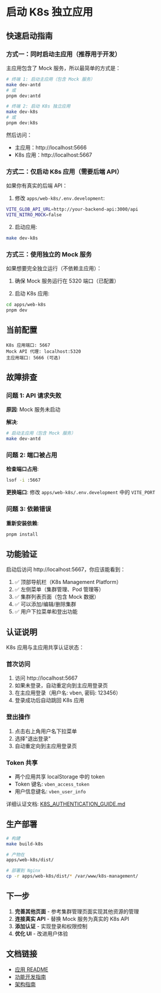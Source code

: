 # 启动 K8s 独立应用

## 快速启动指南

### 方式一：同时启动主应用（推荐用于开发）

主应用包含了 Mock 服务，所以最简单的方式是：

```bash
# 终端 1: 启动主应用（包含 Mock 服务）
make dev-antd
# 或
pnpm dev:antd

# 终端 2: 启动 K8s 独立应用
make dev-k8s
# 或
pnpm dev:k8s
```

然后访问：
- 主应用：http://localhost:5666
- K8s 应用：http://localhost:5667

### 方式二：仅启动 K8s 应用（需要后端 API）

如果你有真实的后端 API：

1. 修改 `apps/web-k8s/.env.development`:
```bash
VITE_GLOB_API_URL=http://your-backend-api:3000/api
VITE_NITRO_MOCK=false
```

2. 启动应用:
```bash
make dev-k8s
```

### 方式三：使用独立的 Mock 服务

如果想要完全独立运行（不依赖主应用）：

1. 确保 Mock 服务运行在 5320 端口（已配置）

2. 启动 K8s 应用:
```bash
cd apps/web-k8s
pnpm dev
```

## 当前配置

```
K8s 应用端口: 5667
Mock API 代理: localhost:5320
主应用端口: 5666 (可选)
```

## 故障排查

### 问题 1: API 请求失败

**原因**: Mock 服务未启动

**解决**:
```bash
# 启动主应用（包含 Mock 服务）
make dev-antd
```

### 问题 2: 端口被占用

**检查端口占用**:
```bash
lsof -i :5667
```

**更换端口**:
修改 `apps/web-k8s/.env.development` 中的 `VITE_PORT`

### 问题 3: 依赖错误

**重新安装依赖**:
```bash
pnpm install
```

## 功能验证

启动后访问 http://localhost:5667，你应该能看到：

1. ✅ 顶部导航栏（K8s Management Platform）
2. ✅ 左侧菜单（集群管理、Pod 管理等）
3. ✅ 集群列表页面（包含 Mock 数据）
4. ✅ 可以添加/编辑/删除集群
5. ✅ 用户下拉菜单和登出功能

## 认证说明

K8s 应用与主应用共享认证状态：

### 首次访问

1. 访问 http://localhost:5667
2. 如果未登录，自动重定向到主应用登录页
3. 在主应用登录（用户名: vben, 密码: 123456）
4. 登录成功后自动跳回 K8s 应用

### 登出操作

1. 点击右上角用户名下拉菜单
2. 选择"退出登录"
3. 自动重定向到主应用登录页

### Token 共享

- 两个应用共享 localStorage 中的 token
- Token 键名: `vben_access_token`
- 用户信息键名: `vben_user_info`

详细认证文档: [K8S_AUTHENTICATION_GUIDE.md](K8S_AUTHENTICATION_GUIDE.md)

## 生产部署

```bash
# 构建
make build-k8s

# 产物在
apps/web-k8s/dist/

# 部署到 Nginx
cp -r apps/web-k8s/dist/* /var/www/k8s-management/
```

## 下一步

1. **完善其他页面** - 参考集群管理页面实现其他资源的管理
2. **连接真实 API** - 替换 Mock 服务为真实的 K8s API
3. **添加认证** - 实现登录和权限控制
4. **优化 UI** - 改进用户体验

## 文档链接

- [应用 README](apps/web-k8s/README.md)
- [功能开发指南](K8S_FEATURE_GUIDE.md)
- [架构指南](K8S_STANDALONE_SERVICE_GUIDE.md)
